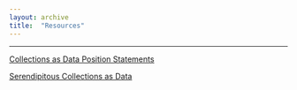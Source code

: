 ```yaml
---
layout: archive
title:  "Resources"
---
```

---
[Collections as Data Position Statements](https://github.com/collectionsasdata/collectionsasdata.github.io/raw/master/aac_positionstatements.pdf)

[Serendipitous Collections as Data](https://collectionsasdata.github.io/ideas/)
